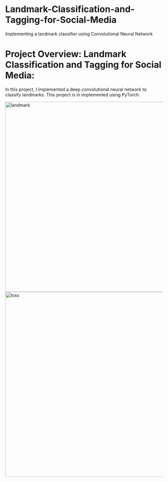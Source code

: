 # Landmark-Classification-and-Tagging-for-Social-Media
Implementing a landmark classifier using Convolutional Neural Network

# Project Overview: Landmark Classification and Tagging for Social Media:
In this project, I implemented a deep convolutional neural network to classify landmarks. This project is in implemented using PyTorch.


<img width="606" alt="landmark" src="https://github.com/hamidghasemi69/Landmark-Classification-and-Tagging-for-Social-Media/assets/22797186/96b50e39-97cc-4c93-b9b3-c6c495017ad4">



<img width="589" alt="loss" src="https://github.com/hamidghasemi69/Landmark-Classification-and-Tagging-for-Social-Media/assets/22797186/c17186c4-29dc-4ea7-9be0-25e54097cff4">
